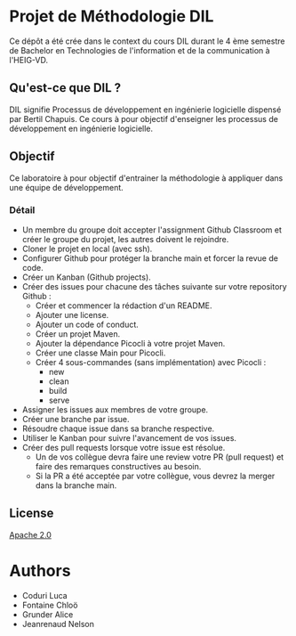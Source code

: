 # Projet de Méthodologie DIL

Ce dépôt a été crée dans le context du cours DIL durant le 4 ème semestre de Bachelor en Technologies de l'information et de la communication à l'HEIG-VD.

## Qu'est-ce que DIL ?

DIL signifie Processus de développement en ingénierie logicielle dispensé par Bertil Chapuis. Ce cours à pour objectif d'enseigner les processus de développement en ingénierie logicielle.

## Objectif

Ce laboratoire à pour objectif d'entrainer la méthodologie à appliquer dans une équipe de développement.

### Détail

* Un membre du groupe doit accepter l'assignment Github Classroom et créer le groupe du projet, les autres doivent le rejoindre.
* Cloner le projet en local (avec ssh).
* Configurer Github pour protéger la branche main et forcer la revue de code.
* Créer un Kanban (Github projects).
* Créer des issues pour chacune des tâches suivante sur votre repository Github :
  * Créer et commencer la rédaction d'un README.
  * Ajouter une license.
  * Ajouter un code of conduct.
  * Créer un projet Maven.
  * Ajouter la dépendance Picocli à votre projet Maven.
  * Créer une classe Main pour Picocli.
  * Créer 4 sous-commandes (sans implémentation) avec Picocli :
    * new
    * clean
    * build
    * serve
* Assigner les issues aux membres de votre groupe.
* Créer une branche par issue.
* Résoudre chaque issue dans sa branche respective.
* Utiliser le Kanban pour suivre l'avancement de vos issues.
* Créer des pull requests lorsque votre issue est résolue.
  * Un de vos collègue devra faire une review votre PR (pull request) et faire des remarques constructives au besoin.
  * Si la PR a été acceptée par votre collègue, vous devrez la merger dans la branche main.

## License
[Apache 2.0](https://choosealicense.com/licenses/apache-2.0/)

# Authors
* Coduri Luca
* Fontaine Chloö
* Grunder Alice
* Jeanrenaud Nelson
